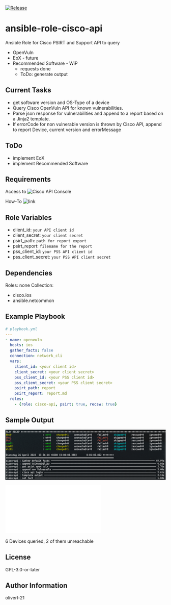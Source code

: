 [![Release](https://github.com/oliverl-21/ansible-role-cisco-api/actions/workflows/release.yml/badge.svg)](https://github.com/oliverl-21/ansible-role-cisco-api/actions/workflows/release.yml)

# ansible-role-cisco-api

Ansible Role for Cisco PSIRT and Support API to query

- OpenVuln
- EoX - future
- Recommended Software - WiP
  - requests done
  - ToDo: generate output

## Current Tasks

- get software version and OS-Type of a device
- Query Cisco OpenVuln API for known vulnerabilities.
- Parse json response for vulnerabilities and append to a report based on a Jinja2 template.
- If errorCode for non vulnerable version is thrown by Cisco API, append to report Device, current version and errorMessage

## ToDo

- implement EoX
- implement Recommended Software

## Requirements

Access to ![Cisco API Console](https://apiconsole.cisco.com/)

How-To ![link](https://community.cisco.com/t5/services-documents/accessing-the-cisco-psirt-openvuln-api-using-curl/ta-p/3652897)

## Role Variables

- client_id: ```your API client id```
- client_secret: ```your client secret```
- psirt_path: ```path for report export```
- psirt_report: ```filename for the report```
- pss_client_id: ```your PSS API client id```
- pss_client_secret: ```your PSS API client secret```

## Dependencies

Roles: none
Collection:

- cisco.ios
- ansible.netcommon

## Example Playbook

```yaml
# playbook.yml
---
- name: openvuln
  hosts: ios
  gather_facts: false
  connection: network_cli
  vars:
    client_id: <your client id>
    client_secret: <your client secret>
    pss_client_id: <your PSS client id>
    pss_client_secret: <your PSS client secret>
    psirt_path: report
    psirt_report: report.md
  roles:
    - {role: cisco-api, psirt: true, recsw: true}
```
## Sample Output

![Play output](./sample/play.png)

![Sample PSIRT Report](./sample/report.md)

6 Devices queried, 2 of them unreachable

## License

GPL-3.0-or-later

## Author Information

oliverl-21
